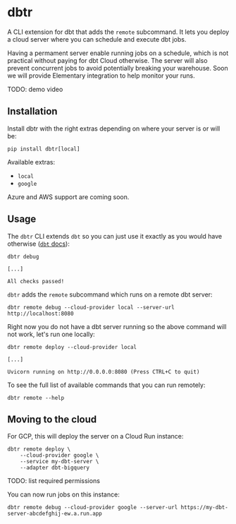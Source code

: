 # dbtr

A CLI extension for dbt that adds the `remote` subcommand. It lets you deploy a cloud server where you can schedule and execute dbt jobs.

Having a permament server enable running jobs on a schedule, which is not practical without paying for dbt Cloud otherwise. The server will also prevent concurrent jobs to avoid potentially breaking your warehouse. Soon we will provide Elementary integration to help monitor your runs.

TODO: demo video

## Installation

Install dbtr with the right extras depending on where your server is or will be:
```shell
pip install dbtr[local]
```

Available extras:
- `local`
- `google`

Azure and AWS support are coming soon.

## Usage

The `dbtr` CLI extends `dbt` so you can just use it exactly as you would have otherwise ([`dbt` docs](https://docs.getdbt.com/reference/dbt-commands)):
```shell
dbtr debug

[...]

All checks passed!
```

`dbtr` adds the `remote` subcommand which runs on a remote dbt server:
```shell
dbtr remote debug --cloud-provider local --server-url http://localhost:8080
```

Right now you do not have a dbt server running so the above command will not work, let's run one locally:
```shell
dbtr remote deploy --cloud-provider local

[...]

Uvicorn running on http://0.0.0.0:8080 (Press CTRL+C to quit)
```

To see the full list of available commands that you can run remotely:
```shell
dbtr remote --help
```

## Moving to the cloud
For GCP, this will deploy the server on a Cloud Run instance:
```shell
dbtr remote deploy \
    --cloud-provider google \
    --service my-dbt-server \
    --adapter dbt-bigquery
```

TODO: list required permissions

You can now run jobs on this instance:
```shell
dbtr remote debug --cloud-provider google --server-url https://my-dbt-server-abcdefghij-ew.a.run.app
```